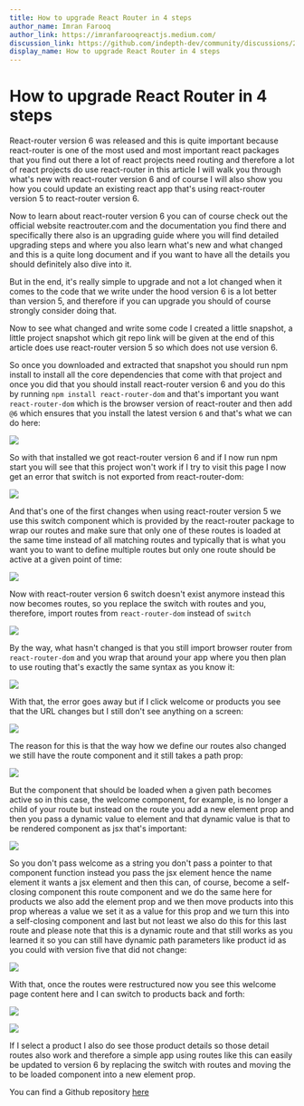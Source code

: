 ```yaml
---
title: How to upgrade React Router in 4 steps
author_name: Imran Farooq
author_link: https://imranfarooqreactjs.medium.com/
discussion_link: https://github.com/indepth-dev/community/discussions/216
display_name: How to upgrade React Router in 4 steps
---
```


# **How to upgrade React Router in 4 steps**

React-router version 6 was released and this is quite important because react-router is one of the most used and most important react packages that you find out there a lot of react projects need routing and therefore a lot of react projects do use react-router in this article I will walk you through what's new with react-router version 6 and of course I will also show you how you could update an existing react app that's using react-router version 5 to react-router version 6.

Now to learn about react-router version 6 you can of course check out the official website reactrouter.com and the documentation you find there and specifically there also is an upgrading guide where you will find detailed upgrading steps and where you also learn what's new and what changed and this is a quite long document and if you want to have all the details you should definitely also dive into it.

But in the end, it's really simple to upgrade and not a lot changed when it comes to the code that we write under the hood version 6 is a lot better than version 5, and therefore if you can upgrade you should of course strongly consider doing that.

Now to see what changed and write some code I created a little snapshot, a little project snapshot which git repo link will be given at the end of this article does use react-router version 5 so which does not use version 6.

So once you downloaded and extracted that snapshot you should run npm install to install all the core dependencies that come with that project and once you did that you should install react-router version 6 and you do this by running `npm install react-router-dom` and that's important you want `react-router-dom` which is the browser version of react-router and then add `@6` which ensures that you install the latest version `6` and that's what we can do here:

![](https://images.indepth.dev/tutorials/react/react-router-1.png)

So with that installed we got react-router version 6 and if I now run npm start you will see that this project won't work if I try to visit this page I now get an error that switch is not exported from react-router-dom:

![](https://images.indepth.dev/tutorials/react/react-router-2.png)

And that's one of the first changes when using react-router version 5 we use this switch component which is provided by the react-router package to wrap our routes and make sure that only one of these routes is loaded at the same time instead of all matching routes and typically that is what you want you to want to define multiple routes but only one route should be active at a given point of time:

![](https://images.indepth.dev/tutorials/react/react-router-3.png)

Now with react-router version 6 switch doesn't exist anymore instead this now becomes routes, so you replace the switch with routes and you, therefore, import routes from `react-router-dom` instead of `switch`

![](https://images.indepth.dev/tutorials/react/react-router-4.png)

By the way, what hasn't changed is that you still import browser router from `react-router-dom` and you wrap that around your app where you then plan to use routing that's exactly the same syntax as you know it:

![](https://images.indepth.dev/tutorials/react/react-router-5.png)

With that, the error goes away but if I click welcome or products you see that the URL changes but I still don't see anything on a screen:

![](https://images.indepth.dev/tutorials/react/react-router-6.png)

The reason for this is that the way how we define our routes also changed we still have the route component and it still takes a path prop:

![](https://images.indepth.dev/tutorials/react/react-router-7.png)

But the component that should be loaded when a given path becomes active so in this case, the welcome component, for example, is no longer a child of your route but instead on the route you add a new element prop and then you pass a dynamic value to element and that dynamic value is that to be rendered component as jsx that's important:

![](https://images.indepth.dev/tutorials/react/react-router-8.png)

So you don't pass welcome as a string you don't pass a pointer to that component function instead you pass the jsx element hence the name element it wants a jsx element and then this can, of course, become a self-closing component this route component and we do the same here for products we also add the element prop and we then move products into this prop whereas a value we set it as a value for this prop and we turn this into a self-closing component and last but not least we also do this for this last route and please note that this is a dynamic route and that still works as you learned it so you can still have dynamic path parameters like product id as you could with version five that did not change:

![](https://images.indepth.dev/tutorials/react/react-router-9.png)

With that, once the routes were restructured now you see this welcome page content here and I can switch to products back and forth:

![](https://images.indepth.dev/tutorials/react/react-router-10.png)

![](https://images.indepth.dev/tutorials/react/react-router-11.png)

If I select a product I also do see those product details so those detail routes also work and therefore a simple app using routes like this can easily be updated to version 6 by replacing the switch with routes and moving the to be loaded component into a new element prop.

You can find a Github repository [here](https://github.com/imran-farooq7/react-router-v6-update)



